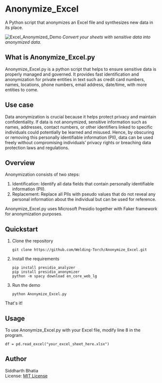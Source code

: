 # Anonymize_Excel
 A Python script that anonymizes an Excel file and synthesizes new data in its place.

![Excel_Anonymized_Demo](https://github.com/Welding-Torch/Anonymize_Excel/assets/46340124/78b03e03-bad0-4cb0-9b84-46e3197e9344)
_Convert your sheets with sensitive data into anonymized data._

## What is Anonymize_Excel.py
Anonymize_Excel.py is a python script that helps to ensure sensitive data is properly managed and governed. It provides fast identification and anonymization for private entities in text such as credit card numbers, names, locations, phone numbers, email address, date/time, with more entities to come.  

## Use case
Data anonymization is crucial because it helps protect privacy and maintain confidentiality. If data is not anonymized, sensitive information such as names, addresses, contact numbers, or other identifiers linked to specific individuals could potentially be learned and misused. Hence, by obscuring or removing this personally identifiable information (PII), data can be used freely without compromising individuals’ privacy rights or breaching data protection laws and regulations.  

## Overview
Anonymization consists of two steps:  
1. Identification: Identify all data fields that contain personally identifiable information (PII).  
2. Replacement: Replace all PIIs with pseudo values that do not reveal any personal information about the individual but can be used for reference.  

Anonymize_Excel.py uses Microsoft Presidio together with Faker framework for anonymization purposes.

## Quickstart
1. Clone the repository
   ```
   git clone https://github.com/Welding-Torch/Anonymize_Excel.git
   ```

2. Install the requirements
   ```
   pip install presidio_analyzer
   pip install presidio_anonymizer
   python -m spacy download en_core_web_lg
   ```
3. Run the demo
   ```
   python Anonymize_Excel.py
   ```

That's it! 

## Usage
To use Anonymize_Excel.py with your Excel file, modify line 8 in the program.
```
df = pd.read_excel("your_excel_sheet_here.xlsx")
```

## Author
Siddharth Bhatia  
License: [MIT License](https://github.com/Welding-Torch/Anonymize_Excel/blob/main/LICENSE)
